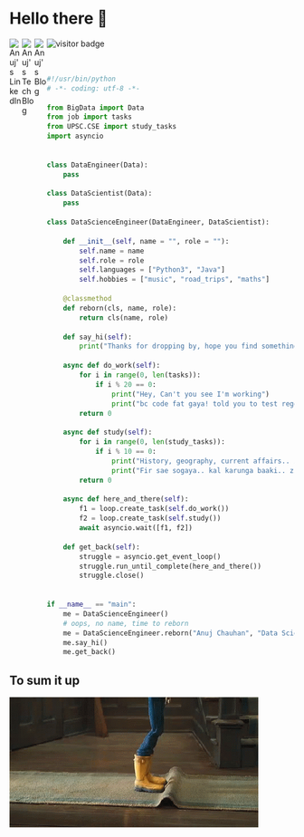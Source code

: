 # Hello there 👋

<a href="/">
  <img align="left" alt="Anuj's LinkedIn" width="22px" src="https://www.linkedin.com/in/anuj-chauhan-b23329121/" />
</a>
<a href="/">
  <img align="left" alt="Anuj's Tech Blog" width="22px" src="https://hanchau.github.io/posts/" />
</a>
<a href="/">
  <img align="left" alt="Anuj's Blog" width="22px" src="https://medium.com/@abitanxious" />
</a>

![visitor badge](https://visitor-badge.glitch.me/badge?page_id=hanchau.hanchau&left_text=VisitorsSoFar)

<br />

```python
#!/usr/bin/python
# -*- coding: utf-8 -*-

from BigData import Data
from job import tasks
from UPSC.CSE import study_tasks
import asyncio


class DataEngineer(Data):
    pass

class DataScientist(Data):
    pass

class DataScienceEngineer(DataEngineer, DataScientist):

    def __init__(self, name = "", role = ""):
        self.name = name
        self.role = role
        self.languages = ["Python3", "Java"]
        self.hobbies = ["music", "road_trips", "maths"]

    @classmethod
    def reborn(cls, name, role):
        return cls(name, role)

    def say_hi(self):
        print("Thanks for dropping by, hope you find something useful.")

    async def do_work(self):
        for i in range(0, len(tasks)):
            if i % 20 == 0:
                print("Hey, Can't you see I'm working")
                print("bc code fat gaya! told you to test regorously!!")
        return 0

    async def study(self):
        for i in range(0, len(study_tasks)):
            if i % 10 == 0:
                print("History, geography, current affairs.. zzz..")
                print("Fir sae sogaya.. kal karunga baaki.. zzz..")
        return 0

    async def here_and_there(self):
        f1 = loop.create_task(self.do_work())
        f2 = loop.create_task(self.study())
        await asyncio.wait([f1, f2])

    def get_back(self):
        struggle = asyncio.get_event_loop()
        struggle.run_until_complete(here_and_there())
        struggle.close()


if __name__ == "main":
    me = DataScienceEngineer()
    # oops, no name, time to reborn
    me = DataScienceEngineer.reborn("Anuj Chauhan", "Data Science Engineer")
    me.say_hi()
    me.get_back()
```

## To sum it up




<img align="" alt="GIF" src="https://github.com/hanchau/hanchau/blob/main/debug.gif" />
